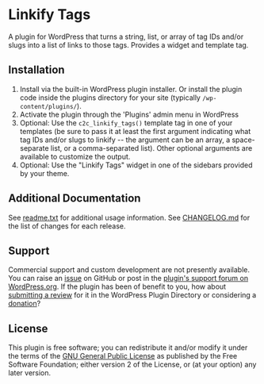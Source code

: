 # Linkify Tags

A plugin for WordPress that turns a string, list, or array of tag IDs and/or slugs into a list of links to those tags. Provides a widget and template tag.


## Installation

1. Install via the built-in WordPress plugin installer. Or install the plugin code inside the plugins directory for your site (typically `/wp-content/plugins/`).
2. Activate the plugin through the 'Plugins' admin menu in WordPress
3. Optional: Use the `c2c_linkify_tags()` template tag in one of your templates (be sure to pass it at least the first argument indicating what tag IDs and/or slugs to linkify -- the argument can be an array, a space-separate list, or a comma-separated list). Other optional arguments are available to customize the output.
4. Optional: Use the "Linkify Tags" widget in one of the sidebars provided by your theme.

## Additional Documentation

See [readme.txt](https://github.com/coffee2code/linkify-tags/blob/master/readme.txt) for additional usage information. See [CHANGELOG.md](CHANGELOG.md) for the list of changes for each release.


## Support

Commercial support and custom development are not presently available. You can raise an [issue](https://github.com/coffee2code/linkify-tags/issues) on GitHub or post in the [plugin's support forum on WordPress.org](https://wordpress.org/support/plugin/linkify-tags/). If the plugin has been of benefit to you, how about [submitting a review](https://wordpress.org/support/plugin/linkify-tags/reviews/) for it in the WordPress Plugin Directory or considering a [donation](https://www.paypal.com/cgi-bin/webscr?cmd=_s-xclick&hosted_button_id=6ARCFJ9TX3522)?


## License

This plugin is free software; you can redistribute it and/or modify it under the terms of the [GNU General Public License](https://www.gnu.org/licenses/gpl-2.0.html) as published by the Free Software Foundation; either version 2 of the License, or (at your option) any later version.